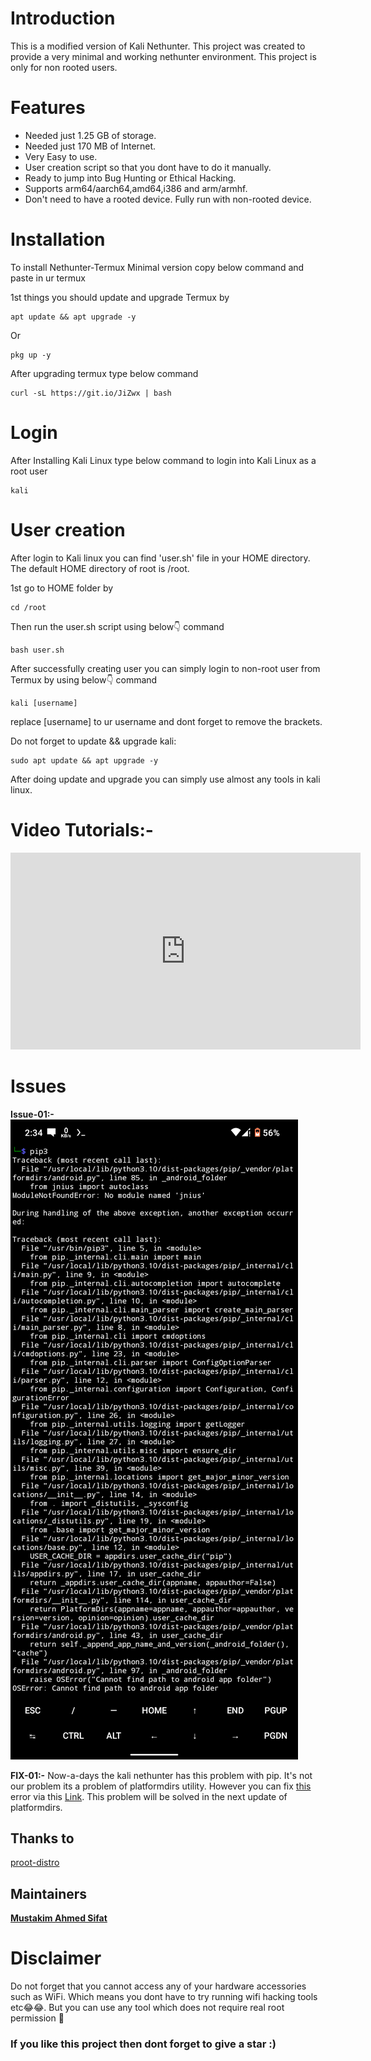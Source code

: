
# Introduction

This is a modified version of Kali Nethunter. This project was created to provide a very minimal and working nethunter environment. This project is only for non rooted users.

# Features

 * Needed just 1.25 GB of storage.
 * Needed just 170 MB of Internet.
 * Very Easy to use.
 * User creation script so that you dont have to do it manually.
 * Ready to jump into Bug Hunting or Ethical Hacking.
 * Supports arm64/aarch64,amd64,i386 and arm/armhf.
 * Don't need to have a rooted device. Fully run with non-rooted device.

# Installation
To install Nethunter-Termux Minimal version copy below command and paste in ur termux

1st things you should update and upgrade Termux by
```
apt update && apt upgrade -y 
```
Or
```
pkg up -y
```
After upgrading termux type below command 

```
curl -sL https://git.io/JiZwx | bash 
```
# Login 

After Installing Kali Linux type below command to login into Kali Linux as a root user

```
kali
```
# User creation

After login to Kali linux you can find 'user.sh' file in your HOME directory.
The default HOME directory of root is /root.

1st go to HOME folder by 
```
cd /root
```

Then run the user.sh script using below👇 command

```
bash user.sh
```

After successfully creating user you can simply login to non-root user from Termux by using below👇 command

```
kali [username]
```

replace [username] to ur username and dont forget to remove the brackets.

Do not forget to update && upgrade kali:

```
sudo apt update && apt upgrade -y
```
After doing update and upgrade you can simply use almost any tools in kali linux.

# Video Tutorials:-

<iframe width="560" height="315" src="https://www.youtube.com/embed/89e1o8z7wr0" title="YouTube video player" frameborder="0" allow="accelerometer; autoplay; clipboard-write; encrypted-media; gyroscope; picture-in-picture; web-share" allowfullscreen></iframe>

# Issues

__**Issue-01:-**__
![issue01](https://github.com/BDhackers009/fixpip3/blob/main/issue.png?raw=true)

__**FIX-01:-**__
Now-a-days the kali nethunter has this problem with pip. It's not our problem its a problem of platformdirs utility. However you can fix [this](https://github.com/BDhackers009/fixpip3/blob/main/issue.png?raw=true) error via this [Link](https://github.com/BDhackers009/fixpip3). This problem will be solved in the next update of platformdirs.

## Thanks to

[proot-distro](https://github.com/termux/proot-distro)

## Maintainers
[**Mustakim Ahmed Sifat**](https://github.com/BDhaCKers009)

# Disclaimer
Do not forget that you cannot access any of your hardware accessories such as WiFi. Which means you dont have to try running wifi hacking tools etc😂😂.
But you can use any tool which does not require real root permission 🙂


### If you like this project then dont forget to give a star :)
 
